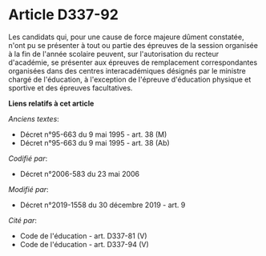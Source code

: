 # Article D337-92

Les candidats qui, pour une cause de force majeure dûment constatée, n'ont pu se présenter à tout ou partie des épreuves de
la session organisée à la fin de l'année scolaire peuvent, sur l'autorisation du recteur d'académie, se présenter aux
épreuves de remplacement correspondantes organisées dans des centres interacadémiques désignés par le ministre chargé de
l'éducation, à l'exception de l'épreuve d'éducation physique et sportive et des épreuves facultatives.

**Liens relatifs à cet article**

_Anciens textes_:

  - Décret n°95-663 du 9 mai 1995 - art. 38 (M)
  - Décret n°95-663 du 9 mai 1995 - art. 38 (Ab)

_Codifié par_:

  - Décret n°2006-583 du 23 mai 2006

_Modifié par_:

  - Décret n°2019-1558 du 30 décembre 2019 - art. 9

_Cité par_:

  - Code de l'éducation - art. D337-81 (V)
  - Code de l'éducation - art. D337-94 (V)
